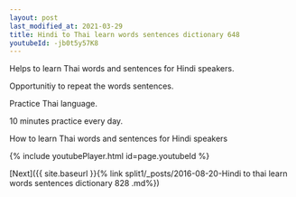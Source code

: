 ```yaml
---
layout: post
last_modified_at: 2021-03-29
title: Hindi to Thai learn words sentences dictionary 648 
youtubeId: -jb0t5y57K8
---
```

 
 
Helps to learn Thai words and sentences for Hindi speakers.

Opportunitiy to repeat the words sentences. 

Practice Thai language. 
 
10 minutes practice every day. 
 
How to learn Thai words and sentences for Hindi speakers 
 
{% include youtubePlayer.html id=page.youtubeId %}
 
 
[Next]({{ site.baseurl }}{% link  split1/_posts/2016-08-20-Hindi to thai learn words sentences dictionary 828 .md%})
 
